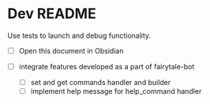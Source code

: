 # Dev README

Use tests to launch and debug functionality.

- [ ] Open this document in Obsidian

- [ ] integrate features developed as a part of fairytale-bot
  - [ ] set and get commands handler and builder
  - [ ] implement help message for help_command handler
